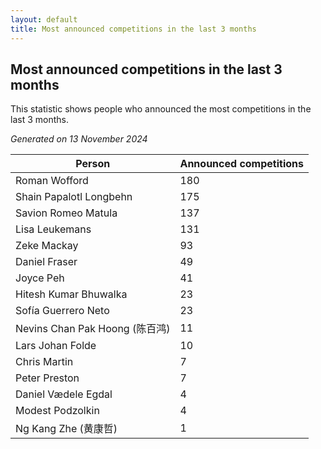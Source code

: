 ```yaml
---
layout: default
title: Most announced competitions in the last 3 months
---
```

## Most announced competitions in the last 3 months
This statistic shows people who announced the most competitions in the last 3 months.

*Generated on 13 November 2024*

| Person | Announced competitions |
| --- | --- |
| Roman Wofford | 180 |
| Shain Papalotl Longbehn | 175 |
| Savion Romeo Matula | 137 |
| Lisa Leukemans | 131 |
| Zeke Mackay | 93 |
| Daniel Fraser | 49 |
| Joyce Peh | 41 |
| Hitesh Kumar Bhuwalka | 23 |
| Sofía Guerrero Neto | 23 |
| Nevins Chan Pak Hoong (陈百鸿) | 11 |
| Lars Johan Folde | 10 |
| Chris Martin | 7 |
| Peter Preston | 7 |
| Daniel Vædele Egdal | 4 |
| Modest Podzolkin | 4 |
| Ng Kang Zhe (黄康哲) | 1 |
